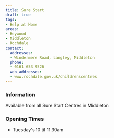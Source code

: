 ```yaml
---
title: Sure Start
draft: true
tags:
- Help at Home
areas:
- Heywood
- Middleton
- Rochdale
contact:
  addresses:
  - Windermere Road, Langley, Middleton
  phone:
  - 0161 653 9526
  web_addresses:
  - www.rochdale.gov.uk/childrenscentres
---
```


### Information
Available from all Sure Start Centres in Middleton

### Opening Times
* Tuesday's   10 til 11.30am

